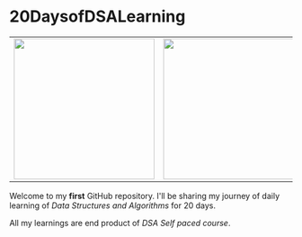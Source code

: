 # 20DaysofDSALearning

|       |       |
|------------|-------------|
| <img src="https://blog-c7ff.kxcdn.com/blog/wp-content/uploads/2019/11/Banner-Blog-1A-1.jpg" width="250"> | <img src="https://www.cdn.geeksforgeeks.org/wp-content/uploads/Competitive-Programming-1.jpg" width="250"> |


Welcome to my **first** GitHub repository.
I'll be sharing my journey of daily learning of _Data Structures and Algorithms_ for 20 days.

All my learnings are end product of *DSA Self paced course*.

